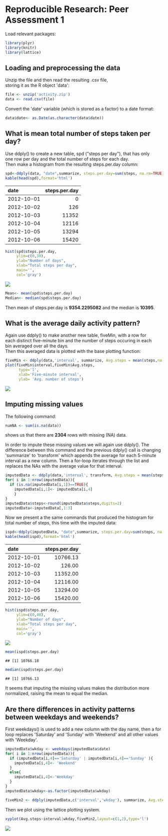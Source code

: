 # Reproducible Research: Peer Assessment 1


Load relevant packages:

```r
library(plyr)
library(knitr)
library(lattice)
```

## Loading and preprocessing the data

Unzip the file and then read the resulting .csv file,  
storing it as the R object 'data':


```r
file <- unzip('activity.zip')
data <- read.csv(file)
```

Convert the 'date' variable (which is stored as a factor) to a date format:

```r
data$date<- as.Date(as.character(data$date))
```

## What is mean total number of steps taken per day?

Use ddply() to create a new table, spd ("steps per day"), that has only  
one row per day and the total number of steps for each day.  
Then make a histogram from the resulting steps.per.day column:

```r
spd<-ddply(data, "date",summarize, steps.per.day=sum(steps, na.rm=TRUE))
kable(head(spd),format='html')
```

<table>
 <thead>
  <tr>
   <th style="text-align:left;"> date </th>
   <th style="text-align:right;"> steps.per.day </th>
  </tr>
 </thead>
<tbody>
  <tr>
   <td style="text-align:left;"> 2012-10-01 </td>
   <td style="text-align:right;"> 0 </td>
  </tr>
  <tr>
   <td style="text-align:left;"> 2012-10-02 </td>
   <td style="text-align:right;"> 126 </td>
  </tr>
  <tr>
   <td style="text-align:left;"> 2012-10-03 </td>
   <td style="text-align:right;"> 11352 </td>
  </tr>
  <tr>
   <td style="text-align:left;"> 2012-10-04 </td>
   <td style="text-align:right;"> 12116 </td>
  </tr>
  <tr>
   <td style="text-align:left;"> 2012-10-05 </td>
   <td style="text-align:right;"> 13294 </td>
  </tr>
  <tr>
   <td style="text-align:left;"> 2012-10-06 </td>
   <td style="text-align:right;"> 15420 </td>
  </tr>
</tbody>
</table>

```r
hist(spd$steps.per.day, 
     ylim=c(0,30),
     ylab="Number of days", 
     xlab="Total steps per day",
     main='', 
     col='gray')
```

![](PA1_template_files/figure-html/ddply-1.png)



```r
Mean<- mean(spd$steps.per.day)
Median<- median(spd$steps.per.day)
```
Then mean of steps.per.day is **9354.2295082** and the median is **10395**.

## What is the average daily activity pattern?

Again use ddply() to make another new table, fiveMin, with a row for  
each distinct five-minute bin and the number of steps occuring in each  
bin averaged over all the days.  
Then this averaged data is plotted with the base plotting function:

```r
fiveMin <- ddply(data,'interval', summarize, Avg.steps = mean(steps,na.rm=TRUE))
plot(fiveMin$interval,fiveMin$Avg.steps, 
      type='l',
      xlab='Five-minute interval', 
      ylab= 'Avg. number of steps')
```

![](PA1_template_files/figure-html/fiveMin-1.png)

## Imputing missing values

The following command: 

```r
numNA <- sum(is.na(data))
```
shows us that there are **2304** rows with missing (NA) data.  

In order to impute these missing values we will again use ddply().  The difference between this command and the previous ddply() call is changing 'summarize' to 'transform' which appends the average for each 5-minute interval as a new column.  Then a for-loop iterates through the list and replaces the NAs with the average value for that interval.

```r
imputedData <- ddply(data,'interval', transform, Avg.steps = mean(steps,na.rm=TRUE))
for( i in 1:nrow(imputedData)){
  if (is.na(imputedData[i,1])==TRUE){
    imputedData[i,1]<- imputedData[i,4]
    }
}
imputedData$steps<-round(imputedData$steps,digits=2)
imputedData<-imputedData[,1:3]
```

Now we present a the same commands that produced the histogram for total number of steps, this time with the imputed data:

```r
ispd<-ddply(imputedData, "date",summarize, steps.per.day=sum(steps, na.rm=TRUE))
kable(head(ispd),format='html')
```

<table>
 <thead>
  <tr>
   <th style="text-align:left;"> date </th>
   <th style="text-align:right;"> steps.per.day </th>
  </tr>
 </thead>
<tbody>
  <tr>
   <td style="text-align:left;"> 2012-10-01 </td>
   <td style="text-align:right;"> 10766.13 </td>
  </tr>
  <tr>
   <td style="text-align:left;"> 2012-10-02 </td>
   <td style="text-align:right;"> 126.00 </td>
  </tr>
  <tr>
   <td style="text-align:left;"> 2012-10-03 </td>
   <td style="text-align:right;"> 11352.00 </td>
  </tr>
  <tr>
   <td style="text-align:left;"> 2012-10-04 </td>
   <td style="text-align:right;"> 12116.00 </td>
  </tr>
  <tr>
   <td style="text-align:left;"> 2012-10-05 </td>
   <td style="text-align:right;"> 13294.00 </td>
  </tr>
  <tr>
   <td style="text-align:left;"> 2012-10-06 </td>
   <td style="text-align:right;"> 15420.00 </td>
  </tr>
</tbody>
</table>

```r
hist(ispd$steps.per.day, 
     ylim=c(0,40),
     ylab="Number of days", 
     xlab="Total steps per day",
     main='', 
     col='gray')
```

![](PA1_template_files/figure-html/new_hist-1.png)

```r
mean(ispd$steps.per.day)
```

```
## [1] 10766.18
```

```r
median(ispd$steps.per.day)
```

```
## [1] 10766.13
```

It seems that imputing the missing values makes the distribution more normalized, raising the mean to equal the median.

## Are there differences in activity patterns between weekdays and weekends?

First weekdays() is used to add a new column with the day name, then a for loop replaces 'Saturday' and 'Sunday' with 'Weekend' and all other values with 'Weekday'.

```r
imputedData$wkday <- weekdays(imputedData$date)
for( i in 1:nrow(imputedData)){
  if (imputedData[i,4]=='Saturday' | imputedData[i,4]=='Sunday' ){
    imputedData[i,4]<- 'Weekend'
  }
  else{
    imputedData[i,4]<-'Weekday'
  }
}
imputedData$wkday<-as.factor(imputedData$wkday)

fiveMin2 <- ddply(imputedData,c('interval','wkday'), summarize, Avg.steps = mean(steps))
```

Then we plot using the lattice plotting system.

```r
xyplot(Avg.steps~interval|wkday,fiveMin2,layout=c(1,2),type='l')
```

![](PA1_template_files/figure-html/unnamed-chunk-3-1.png)
